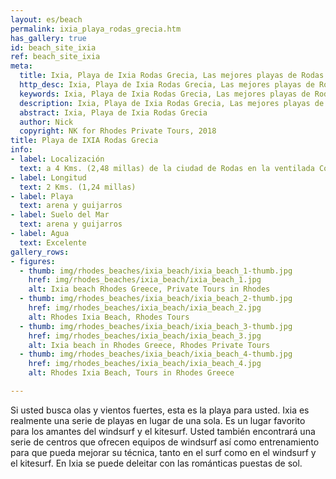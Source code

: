 ```yaml
---
layout: es/beach
permalink: ixia_playa_rodas_grecia.htm
has_gallery: true
id: beach_site_ixia
ref: beach_site_ixia
meta:
  title: Ixia, Playa de Ixia Rodas Grecia, Las mejores playas de Rodas Grecia
  http_desc: Ixia, Playa de Ixia Rodas Grecia, Las mejores playas de Rodas Grecia
  keywords: Ixia, Playa de Ixia Rodas Grecia, Las mejores playas de Rodas Grecia
  description: Ixia, Playa de Ixia Rodas Grecia, Las mejores playas de Rodas Grecia
  abstract: Ixia, Playa de Ixia Rodas Grecia
  author: Nick
  copyright: NK for Rhodes Private Tours, 2018
title: Playa de IXIA Rodas Grecia
info:
- label: Localización
  text: a 4 Kms. (2,48 millas) de la ciudad de Rodas en la ventilada Costa Noroeste
- label: Longitud
  text: 2 Kms. (1,24 millas)
- label: Playa
  text: arena y guijarros
- label: Suelo del Mar
  text: arena y guijarros
- label: Agua
  text: Excelente
gallery_rows:
- figures:
  - thumb: img/rhodes_beaches/ixia_beach/ixia_beach_1-thumb.jpg
    href: img/rhodes_beaches/ixia_beach/ixia_beach_1.jpg
    alt: Ixia beach Rhodes Greece, Private Tours in Rhodes
  - thumb: img/rhodes_beaches/ixia_beach/ixia_beach_2-thumb.jpg
    href: img/rhodes_beaches/ixia_beach/ixia_beach_2.jpg
    alt: Rhodes Ixia Beach, Rhodes Tours
  - thumb: img/rhodes_beaches/ixia_beach/ixia_beach_3-thumb.jpg
    href: img/rhodes_beaches/ixia_beach/ixia_beach_3.jpg
    alt: Ixia beach in Rhodes Greece, Rhodes Private Tours
  - thumb: img/rhodes_beaches/ixia_beach/ixia_beach_4-thumb.jpg
    href: img/rhodes_beaches/ixia_beach/ixia_beach_4.jpg
    alt: Rhodes Ixia Beach, Tours in Rhodes Greece

---
```

Si usted busca olas y vientos fuertes, esta es la playa para usted. Ixia es realmente una serie de playas en lugar de una sola. Es un lugar favorito para los amantes del windsurf y el kitesurf. Usted también encontrará una serie de centros que ofrecen equipos de windsurf así como entrenamiento para que pueda mejorar su técnica, tanto en el surf como en el windsurf y el kitesurf. En Ixia se puede deleitar con las románticas puestas de sol.